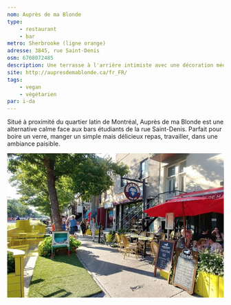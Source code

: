 ```yaml
---
nom: Auprès de ma Blonde
type: 
    - restaurant
    - bar
metro: Sherbrooke (ligne orange)
adresse: 3845, rue Saint-Denis
osm: 6708072485
description: Une terrasse à l'arrière intimiste avec une décoration méditerranéenne, des options véganes et végétariennes. Bonne sélection de boissons (alcoolisées ou non), petits prix.
site: http://aupresdemablonde.ca/fr_FR/
tags:
    - vegan
    - végétarien
par: i-da
---
```


Situé à proximité du quartier latin de Montréal, Auprès de ma Blonde est une alternative calme face aux bars étudiants de la rue Saint-Denis. Parfait pour boire un verre, manger un simple mais délicieux repas, travailler, dans une ambiance paisible.

![Aupres de ma blonde](./media/aupres-de-ma-blonde.jpg)


